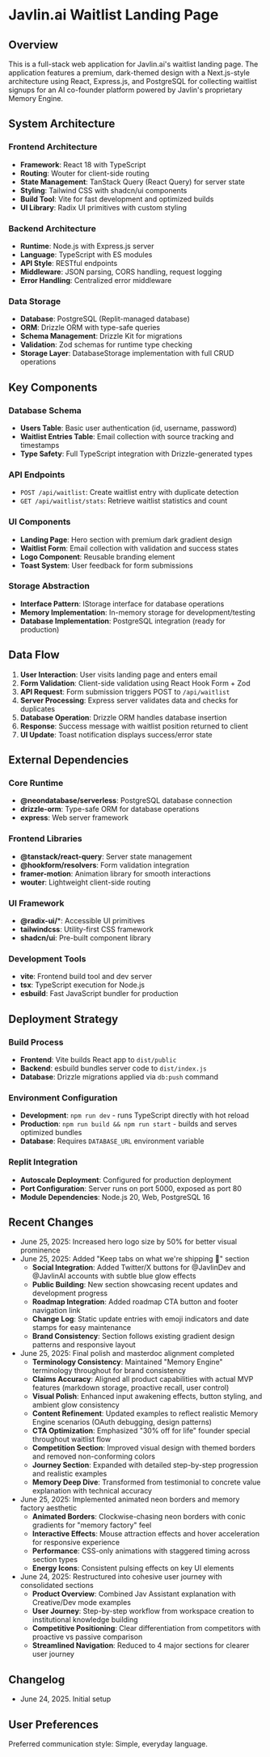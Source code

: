 # Javlin.ai Waitlist Landing Page

## Overview
This is a full-stack web application for Javlin.ai's waitlist landing page. The application features a premium, dark-themed design with a Next.js-style architecture using React, Express.js, and PostgreSQL for collecting waitlist signups for an AI co-founder platform powered by Javlin's proprietary Memory Engine.

## System Architecture

### Frontend Architecture
- **Framework**: React 18 with TypeScript
- **Routing**: Wouter for client-side routing
- **State Management**: TanStack Query (React Query) for server state
- **Styling**: Tailwind CSS with shadcn/ui components
- **Build Tool**: Vite for fast development and optimized builds
- **UI Library**: Radix UI primitives with custom styling

### Backend Architecture
- **Runtime**: Node.js with Express.js server
- **Language**: TypeScript with ES modules
- **API Style**: RESTful endpoints
- **Middleware**: JSON parsing, CORS handling, request logging
- **Error Handling**: Centralized error middleware

### Data Storage
- **Database**: PostgreSQL (Replit-managed database)
- **ORM**: Drizzle ORM with type-safe queries
- **Schema Management**: Drizzle Kit for migrations
- **Validation**: Zod schemas for runtime type checking
- **Storage Layer**: DatabaseStorage implementation with full CRUD operations

## Key Components

### Database Schema
- **Users Table**: Basic user authentication (id, username, password)
- **Waitlist Entries Table**: Email collection with source tracking and timestamps
- **Type Safety**: Full TypeScript integration with Drizzle-generated types

### API Endpoints
- `POST /api/waitlist`: Create waitlist entry with duplicate detection
- `GET /api/waitlist/stats`: Retrieve waitlist statistics and count

### UI Components
- **Landing Page**: Hero section with premium dark gradient design
- **Waitlist Form**: Email collection with validation and success states
- **Logo Component**: Reusable branding element
- **Toast System**: User feedback for form submissions

### Storage Abstraction
- **Interface Pattern**: IStorage interface for database operations
- **Memory Implementation**: In-memory storage for development/testing
- **Database Implementation**: PostgreSQL integration (ready for production)

## Data Flow

1. **User Interaction**: User visits landing page and enters email
2. **Form Validation**: Client-side validation using React Hook Form + Zod
3. **API Request**: Form submission triggers POST to `/api/waitlist`
4. **Server Processing**: Express server validates data and checks for duplicates
5. **Database Operation**: Drizzle ORM handles database insertion
6. **Response**: Success message with waitlist position returned to client
7. **UI Update**: Toast notification displays success/error state

## External Dependencies

### Core Runtime
- **@neondatabase/serverless**: PostgreSQL database connection
- **drizzle-orm**: Type-safe ORM for database operations
- **express**: Web server framework

### Frontend Libraries
- **@tanstack/react-query**: Server state management
- **@hookform/resolvers**: Form validation integration
- **framer-motion**: Animation library for smooth interactions
- **wouter**: Lightweight client-side routing

### UI Framework
- **@radix-ui/***: Accessible UI primitives
- **tailwindcss**: Utility-first CSS framework
- **shadcn/ui**: Pre-built component library

### Development Tools
- **vite**: Frontend build tool and dev server
- **tsx**: TypeScript execution for Node.js
- **esbuild**: Fast JavaScript bundler for production

## Deployment Strategy

### Build Process
- **Frontend**: Vite builds React app to `dist/public`
- **Backend**: esbuild bundles server code to `dist/index.js`
- **Database**: Drizzle migrations applied via `db:push` command

### Environment Configuration
- **Development**: `npm run dev` - runs TypeScript directly with hot reload
- **Production**: `npm run build && npm run start` - builds and serves optimized bundles
- **Database**: Requires `DATABASE_URL` environment variable

### Replit Integration
- **Autoscale Deployment**: Configured for production deployment
- **Port Configuration**: Server runs on port 5000, exposed as port 80
- **Module Dependencies**: Node.js 20, Web, PostgreSQL 16

## Recent Changes
- June 25, 2025: Increased hero logo size by 50% for better visual prominence
- June 25, 2025: Added "Keep tabs on what we're shipping 🚀" section
  - **Social Integration**: Added Twitter/X buttons for @JavlinDev and @JavlinAI accounts with subtle blue glow effects
  - **Public Building**: New section showcasing recent updates and development progress
  - **Roadmap Integration**: Added roadmap CTA button and footer navigation link
  - **Change Log**: Static update entries with emoji indicators and date stamps for easy maintenance
  - **Brand Consistency**: Section follows existing gradient design patterns and responsive layout
- June 25, 2025: Final polish and masterdoc alignment completed
  - **Terminology Consistency**: Maintained "Memory Engine" terminology throughout for brand consistency
  - **Claims Accuracy**: Aligned all product capabilities with actual MVP features (markdown storage, proactive recall, user control)
  - **Visual Polish**: Enhanced input awakening effects, button styling, and ambient glow consistency
  - **Content Refinement**: Updated examples to reflect realistic Memory Engine scenarios (OAuth debugging, design patterns)
  - **CTA Optimization**: Emphasized "30% off for life" founder special throughout waitlist flow
  - **Competition Section**: Improved visual design with themed borders and removed non-conforming colors
  - **Journey Section**: Expanded with detailed step-by-step progression and realistic examples
  - **Memory Deep Dive**: Transformed from testimonial to concrete value explanation with technical accuracy
- June 25, 2025: Implemented animated neon borders and memory factory aesthetic
  - **Animated Borders**: Clockwise-chasing neon borders with conic gradients for "memory factory" feel
  - **Interactive Effects**: Mouse attraction effects and hover acceleration for responsive experience
  - **Performance**: CSS-only animations with staggered timing across section types
  - **Energy Icons**: Consistent pulsing effects on key UI elements
- June 24, 2025: Restructured into cohesive user journey with consolidated sections
  - **Product Overview**: Combined Jav Assistant explanation with Creative/Dev mode examples
  - **User Journey**: Step-by-step workflow from workspace creation to institutional knowledge building
  - **Competitive Positioning**: Clear differentiation from competitors with proactive vs passive comparison
  - **Streamlined Navigation**: Reduced to 4 major sections for clearer user journey

## Changelog
- June 24, 2025. Initial setup

## User Preferences
Preferred communication style: Simple, everyday language.